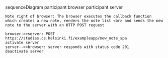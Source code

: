 sequenceDiagram
    participant browser
    participant server

    Note right of browser: The browser executes the callback function which creates a new note, renders the note list <br> and sends the new note to the server with an HTTP POST request

    browser->>server: POST https://studies.cs.helsinki.fi/exampleapp/new_note_spa
    activate server
    server-->>browser: server responds with status code 201
    deactivate server
